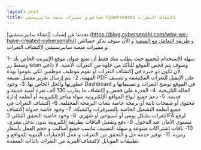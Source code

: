 ```yaml
---
layout: post
title: خصائص و مميزات منصة سايبرسنشي Cybersenshi لإكتشاف الثغرات
---
```


تحدثنا عن إسباب [إنشاء سايبرسنشي] (https://blog.cybersenshi.com/why-we-have-created-cybersenshi/) و [طريقة التعامل مع المنصة](https://blog.cybersenshi.com/how-to-use-cybersenshi/) و الآن سوف نذكر خصائص و مميزات منصة سايبرسنشي لإكتشاف الثغرات:

1- سهلة الإستخدام للجميع حيث يطلب منك فقط أن تضع عنوان موقع الإنترنت الخاص بك وضغط زر scan وسوف يتم فحص الموقع للتأكد من خلوه من الثغرات الأمنية. لا داعي لأن تكون ذو خبرة في إكتشاف الثغرات أو تقوم بتوظيف موظفين لكي يقوموا بهذة المهمة.
2- يتم إرسال تقرير مفصل بصيغة PDF على الإيميل للثغرات المكتشفة و تصنيف خطورتها والحل الخاص بها.
3- وجود Dashboard في الموقع توضح الثغرات و تصنيفاتها و الحالة التاريخية.
4- القدرة على فحص و إكتشاف ما يقارب 130 ألف ثغرة أمنية حديثة و قديمة.
5- دعم جميع أنواع المواقع الإلكترونية سواء متاجر إلكترونية أو أنظمة إدارة محتوى أو صفحات ثابتة أو برمجة خاصة بلغات البرمجة المختلفة.
6- إكتشاف الثغرات في جميع أنظمة التشغيل الخاصة بالسيرفرات والشبكة.
7- وجود خاصة جدولة إكتشاف الثغرات بشكل يومي أو أسبوعي أو شهري.
8- وجود خاصية التحقق الثنائي 2FA لرفع مستوى الأمان عند الدخول.
9- دفع وتفعيل الباقات بطريقة إلكترونية بدون تدخل بشري.
10- باقات إشتراكات متنوعة و سهلة التصنيف تناسب جميع أساليب و حجم العمل بأسعار رمزية.
11- توفير خدمة حل و التحقق من الثغرات و عمل الإختبارات اليدوية للمواقع و تطبيقات الموبايل لإكتشاف المزيد من الثغرات بالذات المعقدة.